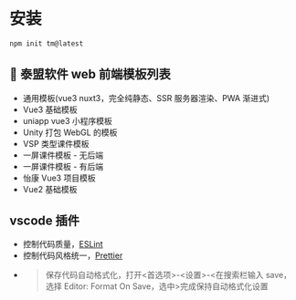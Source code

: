 # 安装

```bash
npm init tm@latest
```

## 👋 泰盟软件 web 前端模板列表

- 通用模板(vue3 nuxt3，完全纯静态、SSR 服务器渲染、PWA 渐进式)
- Vue3 基础模板
- uniapp vue3 小程序模板
- Unity 打包 WebGL 的模板
- VSP 类型课件模板
- 一屏课件模板 - 无后端
- 一屏课件模板 - 有后端
- 怡康 Vue3 项目模板
- Vue2 基础模板

## vscode 插件

- 控制代码质量，[ESLint](https://marketplace.visualstudio.com/items?itemName=dbaeumer.vscode-eslint)
- 控制代码风格统一，[Prettier](https://marketplace.visualstudio.com/items?itemName=esbenp.prettier-vscode)
- > 保存代码自动格式化，打开<首选项>-<设置>-<在搜索栏输入 save，选择 Editor: Format On Save，选中>完成保持自动格式化设置
